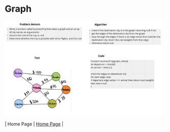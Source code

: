 # Graph

![graph](../images/whiteboardcode37.PNG)

| Home Page               | [Home Page](../../README.md)                                |